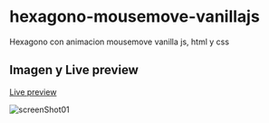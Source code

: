 # hexagono-mousemove-vanillajs
Hexagono con animacion mousemove vanilla js, html y css 

## Imagen y Live preview

[Live preview](https://chrisvd9.github.io/react-tabs-simples-con-css/)

![screenShot01](hexagono-mousemove-vanillajs.png)

